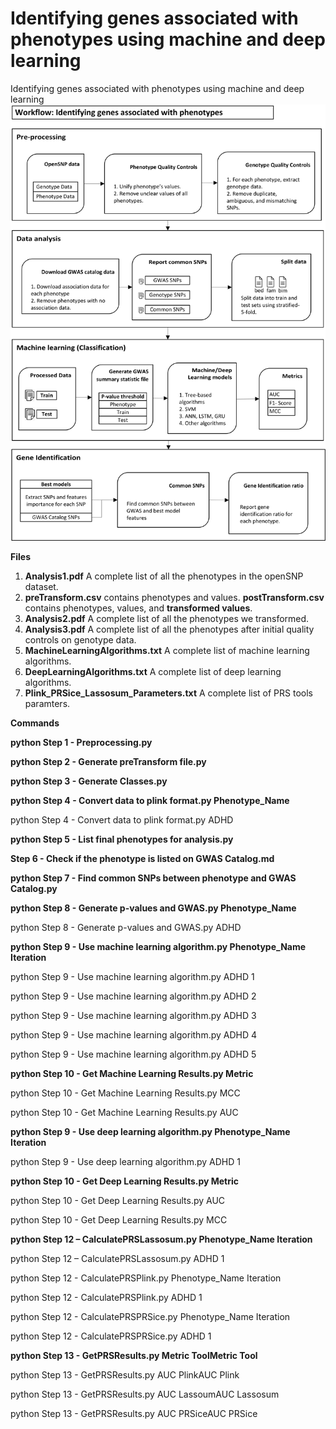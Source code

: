 # Identifying genes associated with phenotypes using machine and deep learning 
Identifying genes associated with phenotypes using machine and deep learning 
![alt text](diagrams.png)

**Files**

1. **Analysis1.pdf** A complete list of all the phenotypes in the openSNP dataset.
2. **preTransform.csv** contains phenotypes and values. **postTransform.csv** contains phenotypes, values, and **transformed values**. 
3. **Analysis2.pdf** A complete list of all the phenotypes we transformed.
4. **Analysis3.pdf** A complete list of all the phenotypes after initial quality controls on genotype data.
5. **MachineLearningAlgorithms.txt** A complete list of machine learning algorithms.
6. **DeepLearningAlgorithms.txt** A complete list of deep learning algorithms.
7. **Plink_PRSice_Lassosum_Parameters.txt** A complete list of PRS tools paramters.


**Commands**

**python Step 1 - Preprocessing.py**

**python Step 2 - Generate preTransform file.py**

**python Step 3 - Generate Classes.py**

**python Step 4 - Convert data to plink format.py Phenotype_Name**

python Step 4 - Convert data to plink format.py ADHD

**python Step 5 - List final phenotypes for analysis.py**

**Step 6 - Check if the phenotype is listed on GWAS Catalog.md**

**python Step 7 - Find common SNPs between phenotype and GWAS Catalog.py**

**python Step 8 - Generate p-values and GWAS.py Phenotype_Name**

python Step 8 - Generate p-values and GWAS.py ADHD


**python Step 9 - Use machine learning algorithm.py Phenotype_Name Iteration**

python Step 9 - Use machine learning algorithm.py ADHD 1

python Step 9 - Use machine learning algorithm.py ADHD 2

python Step 9 - Use machine learning algorithm.py ADHD 3

python Step 9 - Use machine learning algorithm.py ADHD 4

python Step 9 - Use machine learning algorithm.py ADHD 5

**python Step 10 - Get Machine Learning Results.py  Metric**

python Step 10 - Get Machine Learning Results.py  MCC

python Step 10 - Get Machine Learning Results.py  AUC


**python Step 9 - Use deep learning algorithm.py Phenotype_Name Iteration**

python Step 9 - Use deep learning algorithm.py ADHD 1



**python Step 10 - Get Deep Learning Results.py Metric**

python Step 10 - Get Deep Learning Results.py AUC

python Step 10 - Get Deep Learning Results.py MCC


**python Step 12 – CalculatePRSLassosum.py Phenotype_Name Iteration**

python Step 12 – CalculatePRSLassosum.py  ADHD 1

python Step 12 -  CalculatePRSPlink.py Phenotype_Name Iteration

python Step 12 -  CalculatePRSPlink.py  ADHD 1

python Step 12 -  CalculatePRSPRSice.py Phenotype_Name Iteration

python Step 12 -  CalculatePRSPRSice.py  ADHD 1

**python Step 13 -  GetPRSResults.py Metric ToolMetric Tool**

python Step 13 -  GetPRSResults.py AUC PlinkAUC Plink

python Step 13 -  GetPRSResults.py AUC LassoumAUC Lassosum

python Step 13 -  GetPRSResults.py AUC PRSiceAUC PRSice  

